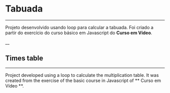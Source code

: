 # Tabuada
___
Projeto desenvolvido usando loop para calcular a tabuada.
Foi criado a partir do exercício do curso básico em Javascript do **Curso em Vídeo**.


__

## Times table
___
Project developed using a loop to calculate the multiplication table.
It was created from the exercise of the basic course in Javascript of ** Curso em Vídeo **.
